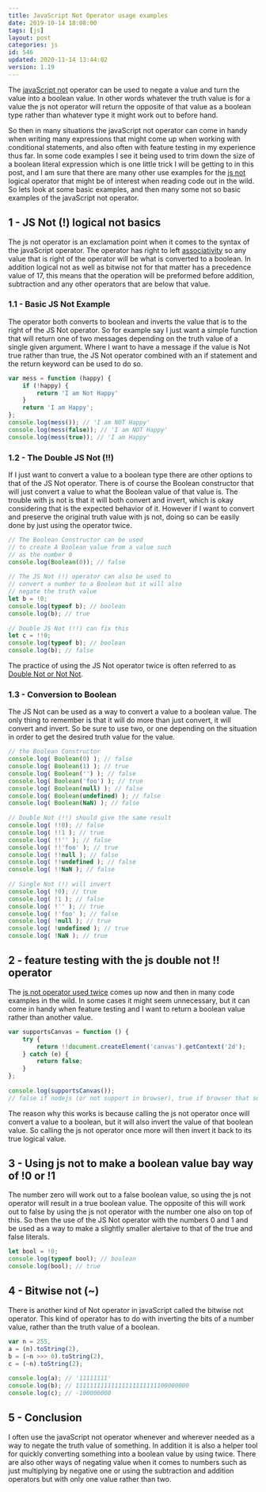 ```yaml
---
title: JavaScript Not Operator usage examples
date: 2019-10-14 18:08:00
tags: [js]
layout: post
categories: js
id: 546
updated: 2020-11-14 13:44:02
version: 1.19
---
```


The [javaScript not](https://developer.mozilla.org/en-US/docs/Web/JavaScript/Reference/Operators/Logical_NOT) operator can be used to negate a value and turn the value into a boolean value. In other words whatever the truth value is for a value the js not operator will return the opposite of that value as a boolean type rather than whatever type it might work out to before hand.

So then in many situations the javaScript not operator can come in handy when writing many expressions that might come up when working with conditional statements, and also often with feature testing in my experience thus far. In some code examples I see it being used to trim down the size of a boolean literal expression which is one little trick I will be getting to in this post, and I am sure that there are many other use examples for the [js not](https://developer.mozilla.org/en-US/docs/Web/JavaScript/Reference/Operators/Logical_Operators) logical operator that might be of interest when reading code out in the wild. So lets look at some basic examples, and then many some not so basic examples of the javaScript not operator.

<!-- more -->

## 1 - JS Not (!) logical not basics

The js not operator is an exclamation point when it comes to the syntax of the javaScript operator. The operator has right to left [associativity](/2019/02/02/js-operator-precedence/) so any value that is right of the operator will be what is converted to a boolean. In addition logical not as well as bitwise not for that matter has a precedence value of 17, this means that the operation will be preformed before addition, subtraction and any other operators that are below that value. 
### 1.1 - Basic JS Not Example

The operator both converts to boolean and inverts the value that is to the right of the JS Not operator. So for example say I just want a simple function that will return one of two messages depending on the truth value of a single given argument. Where I want to have a message if the value is Not true rather than true, the JS Not operator combined with an if statement and the return keyword can be used to do so.

```js
var mess = function (happy) {
    if (!happy) {
        return 'I am Not Happy'
    }
    return 'I am Happy';
};
console.log(mess()); // 'I am NOT Happy'
console.log(mess(false)); // 'I am NOT Happy'
console.log(mess(true)); // 'I am Happy'
```

### 1.2 - The Double JS Not (!!)

If I just want to convert a value to a boolean type there are other options to that of the JS Not operator. There is of course the Boolean constructor that will just convert a value to what the Boolean value of that value is. The trouble with js not is that it will both convert and invert, which is okay considering that is the expected behavior of it. However if I want to convert and preserve the original truth value with js not, doing so can be easily done by just using the operator twice.

```js
// The Boolean Constructor can be used
// to create A Boolean value from a value such
// as the number 0
console.log(Boolean(0)); // false
 
// The JS Not (!) operator can also be used to
// convert a number to a Boolean but it will also
// negate the truth value
let b = !0;
console.log(typeof b); // boolean
console.log(b); // true
 
// Double JS Not (!!) can fix this
let c = !!0;
console.log(typeof b); // boolean
console.log(b); // false
```

The practice of using the JS Not operator twice is often referred to as [Double Not or Not Not](https://love2dev.com/blog/javascript-not-operator/).

### 1.3 - Conversion to Boolean

The JS Not can be used as a way to convert a value to a boolean value. The only thing to remember is that it will do more than just convert, it will convert and invert. So be sure to use two, or one depending on the situation in order to get the desired truth value for the value.

```js
// the Boolean Constructor
console.log( Boolean(0) ); // false
console.log( Boolean(1) ); // true
console.log( Boolean('') ); // false
console.log( Boolean('foo') ); // true
console.log( Boolean(null) ); // false
console.log( Boolean(undefined) ); // false
console.log( Boolean(NaN) ); // false
 
// Double Not (!!) should give the same result
console.log( !!0); // false
console.log( !!1 ); // true
console.log( !!'' ); // false
console.log( !!'foo' ); // true
console.log( !!null ); // false
console.log( !!undefined ); // false
console.log( !!NaN ); // false
 
// Single Not (!) will invert
console.log( !0); // true
console.log( !1 ); // false
console.log( !'' ); // true
console.log( !'foo' ); // false
console.log( !null ); // true
console.log( !undefined ); // true
console.log( !NaN ); // true
```

## 2 - feature testing with the js double not !! operator

The [js not operator used twice](https://love2dev.com/blog/javascript-not-operator/) comes up now and then in many code examples in the wild. In some cases it might seem unnecessary, but it can come in handy when feature testing and I want to return a boolean value rather than another value.

```js
var supportsCanvas = function () {
    try {
        return !!document.createElement('canvas').getContext('2d');
    } catch (e) {
        return false;
    }
};
 
console.log(supportsCanvas()); 
// false if nodejs (or not support in browser), true if browser that supports 2d canvas
```

The reason why this works is because calling the js not operator once will convert a value to a boolean, but it will also invert the value of that boolean value. So calling the js not operator once more will then invert it back to its true logical value.

## 3 - Using js not to make a boolean value bay way of !0 or !1

The number zero will work out to a false boolean value, so using the js not operator will result in a true boolean value. The opposite of this will work out to false by using the js not operator with the number one also on top of this. So then the use of the JS Not operator with the numbers 0 and 1 and be used as a way to make a slightly smaller alertaive to that of the true and false literals. 

```js
let bool = !0;
console.log(typeof bool); // boolean
console.log(bool); // true
```

## 4 - Bitwise not (~)

There is another kind of Not operator in javaScript called the bitwise not operator. This kind of operator has to do with inverting the bits of a number value, rather than the truth value of a boolean.

```js
var n = 255,
a = (n).toString(2),
b = (~n >>> 0).toString(2),
c = (~n).toString(2);
 
console.log(a); // '11111111'
console.log(b); // 11111111111111111111111100000000
console.log(c); // -100000000
```

## 5 - Conclusion

I often use the javaScript not operator whenever and wherever needed as a way to negate the truth value of something. In addition it is also a helper tool for quickly converting something into a boolean value by using twice. There are also other ways of negating value when it comes to numbers such as just multiplying by negative one or using the subtraction and addition operators but with only one value rather than two.